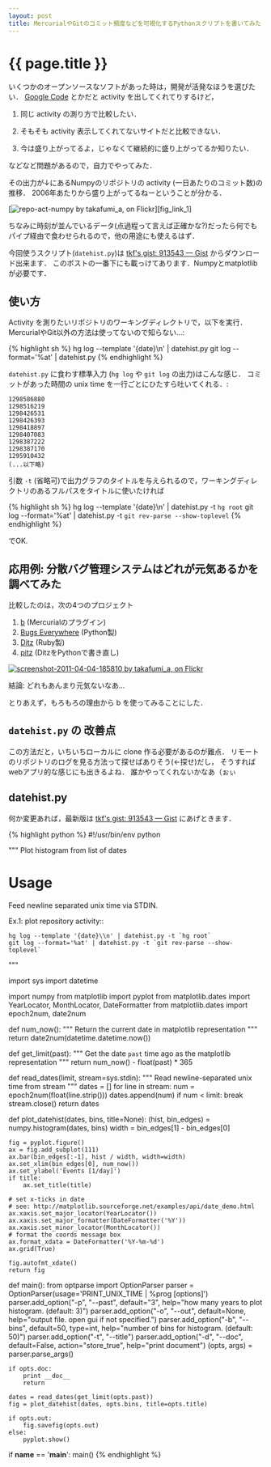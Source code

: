 ```yaml
---
layout: post
title: MercurialやGitのコミット頻度などを可視化するPythonスクリプトを書いてみた
---
```


# {{ page.title }} #

いくつかのオープンソースなソフトがあった時は，開発が活発なほうを選びたい．
[Google Code](http://code.google.com/) とかだと activity を出してくれてりするけど，

1. 同じ activity の測り方で比較したい．

2. そもそも activity 表示してくれてないサイトだと比較できない．

3. 今は盛り上がってるよ，じゃなくて継続的に盛り上がってるか知りたい．

などなど問題があるので，自力でやってみた．

その出力が↓にあるNumpyのリポジトリの activity (一日あたりのコミット数)の推移．
2006年あたりから盛り上がってるねーということが分かる．

[![repo-act-numpy by takafumi_a, on Flickr][fig_img_1]][fig_link_1]

[fig_img_1]: http://farm6.static.flickr.com/5303/5610051566_08c5ca8a96.jpg
[fig_link_2]: http://www.flickr.com/photos/arataka/5610051566/

ちなみに時刻が並んでいるデータ(点過程って言えば正確かな?)だったら何でもパイプ経由で食わせられるので，他の用途にも使えるはず．

今回使うスクリプト(`datehist.py`)は
[tkf's gist: 913543 — Gist](https://gist.github.com/913543)
からダウンロード出来ます．
このポストの一番下にも載っけてあります．Numpyとmatplotlibが必要です．

## 使い方 ##

Activity を測りたいリポジトリのワーキングディレクトリで，以下を実行．
MercurialやGit以外の方法は使ってないので知らない...:

{% highlight sh %}
hg log --template '{date}\\n' | datehist.py
git log --format='%at' | datehist.py
{% endhighlight %}

`datehist.py` に食わす標準入力 (`hg log` や `git log` の出力)はこんな感じ．
コミットがあった時間の unix time を一行ごとにひたすら吐いてくれる．:

    1298586880
    1298516219
    1298426531
    1298426393
    1298418897
    1298407083
    1298387222
    1298387170
    1295910432
    (...以下略)

引数 `-t` (省略可)で出力グラフのタイトルを与えられるので，ワーキングディレクトリのあるフルパスをタイトルに使いたければ

{% highlight sh %}
hg log --template '{date}\\n' | datehist.py -t `hg root`
git log --format='%at' | datehist.py -t `git rev-parse --show-toplevel`
{% endhighlight %}

でOK.


## 応用例: 分散バグ管理システムはどれが元気あるかを調べてみた ##

比較したのは，次の4つのプロジェクト

1. [b](http://www.digitalgemstones.com/projects/b/) (Mercurialのプラグイン)
2. [Bugs Everywhere](http://bugseverywhere.org/be/show/HomePage) (Python製)
3. [Ditz](http://ditz.rubyforge.org/) (Ruby製)
4. [pitz](http://pitz.tplus1.com/) (DitzをPythonで書き直し)

[![screenshot-2011-04-04-185810 by takafumi_a, on Flickr][fig_img_2]][fig_link_2]

[fig_img_2]: http://farm6.static.flickr.com/5144/5588561616_2ae2ee5c2f.jpg
[fig_link_2]: http://www.flickr.com/photos/arataka/5588561616/

結論: どれもあんまり元気ないなあ...

とりあえず，もろもろの理由から b を使ってみることにした．


## `datehist.py` の 改善点 ##

この方法だと，いちいちローカルに clone 作る必要があるのが難点．
リモートのリポジトリのログを見る方法って探せばありそう(←探せ)だし，
そうすればwebアプリ的な感じにも出きるよね．
誰かやってくれないかなあ（ぉぃ


## datehist.py ##

何か変更あれば，最新版は
[tkf's gist: 913543 — Gist](https://gist.github.com/913543)
にあげときます．

{% highlight python %}
#!/usr/bin/env python

"""
Plot histogram from list of dates

Usage
=====
Feed newline separated unix time via STDIN.

Ex.1: plot repository activity::

    hg log --template '{date}\\n' | datehist.py -t `hg root`
    git log --format='%at' | datehist.py -t `git rev-parse --show-toplevel`

"""

import sys
import datetime

import numpy
from matplotlib import pyplot
from matplotlib.dates import YearLocator, MonthLocator, DateFormatter
from matplotlib.dates import epoch2num, date2num


def num_now():
    """
    Return the current date in matplotlib representation
    """
    return date2num(datetime.datetime.now())


def get_limit(past):
    """
    Get the date `past` time ago as the matplotlib representation
    """
    return num_now() - float(past) * 365


def read_dates(limit, stream=sys.stdin):
    """
    Read newline-separated unix time from stream
    """
    dates = []
    for line in stream:
        num = epoch2num(float(line.strip()))
        dates.append(num)
        if num < limit:
            break
    stream.close()
    return dates


def plot_datehist(dates, bins, title=None):
    (hist, bin_edges) = numpy.histogram(dates, bins)
    width = bin_edges[1] - bin_edges[0]

    fig = pyplot.figure()
    ax = fig.add_subplot(111)
    ax.bar(bin_edges[:-1], hist / width, width=width)
    ax.set_xlim(bin_edges[0], num_now())
    ax.set_ylabel('Events [1/day]')
    if title:
        ax.set_title(title)

    # set x-ticks in date
    # see: http://matplotlib.sourceforge.net/examples/api/date_demo.html
    ax.xaxis.set_major_locator(YearLocator())
    ax.xaxis.set_major_formatter(DateFormatter('%Y'))
    ax.xaxis.set_minor_locator(MonthLocator())
    # format the coords message box
    ax.format_xdata = DateFormatter('%Y-%m-%d')
    ax.grid(True)

    fig.autofmt_xdate()
    return fig


def main():
    from optparse import OptionParser
    parser = OptionParser(usage='PRINT_UNIX_TIME | %prog [options]')
    parser.add_option("-p", "--past", default="3",
                      help="how many years to plot histogram. (default: 3)")
    parser.add_option("-o", "--out", default=None,
                      help="output file. open gui if not specified.")
    parser.add_option("-b", "--bins", default=50, type=int,
                      help="number of bins for histogram. (default: 50)")
    parser.add_option("-t", "--title")
    parser.add_option("-d", "--doc", default=False, action="store_true",
                      help="print document")
    (opts, args) = parser.parse_args()

    if opts.doc:
        print __doc__
        return

    dates = read_dates(get_limit(opts.past))
    fig = plot_datehist(dates, opts.bins, title=opts.title)

    if opts.out:
        fig.savefig(opts.out)
    else:
        pyplot.show()


if __name__ == '__main__':
    main()
{% endhighlight %}
